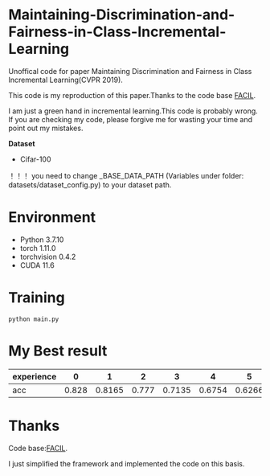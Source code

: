 # Maintaining-Discrimination-and-Fairness-in-Class-Incremental-Learning
Unoffical code for paper Maintaining Discrimination and Fairness in Class Incremental Learning(CVPR 2019).

This code is my reproduction of this paper.Thanks to the code base [FACIL](https://github.com/mmasana/FACIL).

I am just a green hand in incremental learning.This code is probably wrong. If you are checking my code, please forgive me for wasting your time and point out my mistakes.

**Dataset**

* Cifar-100

！！！  you need to change _BASE_DATA_PATH (Variables under folder: datasets/dataset_config.py) to your dataset path.

# Environment
* Python 3.7.10
* torch 1.11.0
* torchvision 0.4.2
* CUDA 11.6

# Training
`python main.py`

# My Best result
|  experience   | 0  | 1  | 2  |3  | 4  |5  | 6 |7  | 8  |9  | avg acc|
|  ----  | ----  |----  | ----  |----  | ----  |----  | ----  |----  | ----  |----  |----  |
| acc | 0.828 | 0.8165 |0.777	|0.7135 |0.6754  |0.6266  |0.6021 | 0.5706 |0.5372	| 0.5218  |0.66687 |


# Thanks

Code base:[FACIL](https://github.com/mmasana/FACIL).

I just simplified the framework and implemented the code on this basis.

